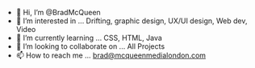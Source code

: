 - 👋 Hi, I’m @BradMcQueen
- 👀 I’m interested in ... Drifting, graphic design, UX/UI design, Web dev, Video
- 🌱 I’m currently learning ... CSS, HTML, Java
- 💞️ I’m looking to collaborate on ... All Projects
- 📫 How to reach me ... brad@mcqueenmedialondon.com 

<!---
BradMcQueen/BradMcQueen is a ✨ special ✨ repository because its `README.md` (this file) appears on your GitHub profile.
You can click the Preview link to take a look at your changes.
--->
